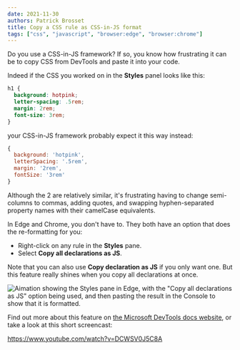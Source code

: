 ```yaml
---
date: 2021-11-30
authors: Patrick Brosset
title: Copy a CSS rule as CSS-in-JS format
tags: ["css", "javascript", "browser:edge", "browser:chrome"]
---
```

Do you use a CSS-in-JS framework? If so, you know how frustrating it can be to copy CSS from DevTools and paste it into your code.

Indeed if the CSS you worked on in the **Styles** panel looks like this:

```css
h1 {
  background: hotpink;
  letter-spacing: .5rem;
  margin: 2rem;
  font-size: 3rem;
}
```

your CSS-in-JS framework probably expect it this way instead:

```javascript
{
  background: 'hotpink',
  letterSpacing: '.5rem',
  margin: '2rem',
  fontSize: '3rem'
}
```

Although the 2 are relatively similar, it's frustrating having to change semi-columns to commas, adding quotes, and swapping hyphen-separated property names with their camelCase equivalents.

In Edge and Chrome, you don't have to. They both have an option that does the re-formatting for you:

* Right-click on any rule in the **Styles** pane.
* Select **Copy all declarations as JS**.

Note that you can also use **Copy declaration as JS** if you only want one. But this feature really shines when you copy all declarations at once.

![Aimation showing the Styles pane in Edge, with the "Copy all declarations as JS" option being used, and then pasting the result in the Console to show that it is formatted.](../../assets/img/copy-rule-as-css-in-js.gif)

Find out more about this feature on [the Microsoft DevTools docs website](https://docs.microsoft.com/microsoft-edge/devtools-guide-chromium/css/css-in-js), or take a look at this short screencast:

https://www.youtube.com/watch?v=DCWSV0J5C8A

